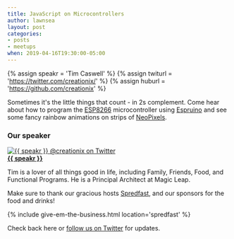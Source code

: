 ```yaml
---
title: JavaScript on Microcontrollers
author: lawnsea
layout: post
categories:
- posts
- meetups
when: 2019-04-16T19:30:00-05:00
---
```


{% assign speakr = 'Tim Caswell' %}
{% assign twiturl = 'https://twitter.com/creationix/' %}
{% assign huburl = 'https://github.com/creationix' %}

Sometimes it's the little things that count - in 2s complement. Come hear about
how to program the [ESP8266][] microcontroller using [Espruino][] and see some
fancy rainbow animations on strips of [NeoPixels][].

### Our speaker

<div class="media-object speaker-bio">
  <a href="{{ twiturl }}">
    <img alt="{{ speakr }} @creationix on Twitter"
      src="https://pbs.twimg.com/profile_images/2636020456/d447953a1f656bc20420859e667da59f_400x400.jpeg" />
  </a>
  <div>
  <a href="{{ twiturl }}"><strong>{{ speakr }}</strong></a>

  Tim is a lover of all things good in life, including Family, Friends, Food, and
  Functional Programs. He is a Principal Architect at Magic Leap.
  </div>
</div>

Make sure to thank our gracious hosts [Spredfast][], and our sponsors
for the food and drinks!

{% include give-em-the-business.html location='spredfast' %}

Check back here or <a href="{{ site.twitter.url }}">follow us on Twitter</a>
for updates.

[Espruino]: https://www.espruino.com/
[ESP8266]: https://en.wikipedia.org/wiki/ESP8266
[NeoPixels]: https://www.adafruit.com/category/168
[Spredfast]: https://www.spredfast.com/
